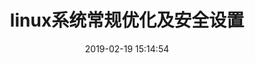 ---
layout: post
title:  "linux系统常规优化及安全设置"
categories: linux
tags:  linux linux初始化
date:   2019-02-19 15:14:54
categories: linux
excerpt: linux系统常规优化及安全设置
mathjax: true
---